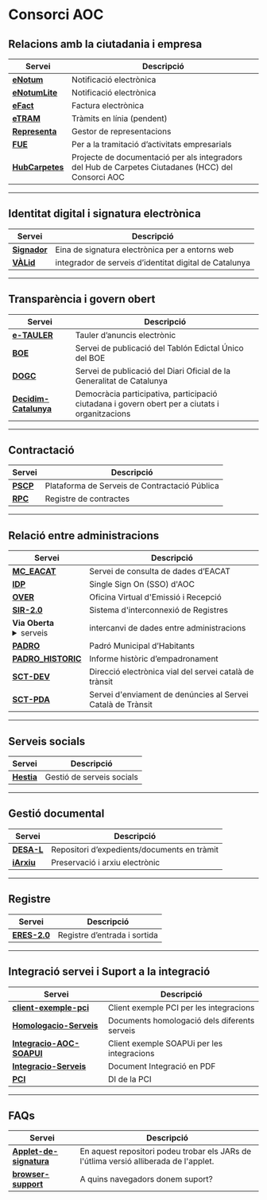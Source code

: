 # Consorci AOC



## Relacions amb la ciutadania i empresa

|Servei|Descripció|
|---|---|
|[**eNotum**][9] | Notificació electrònica |
|[**eNotumLite**][10]|Notificació electrònica|
|[**eFact**][8]	|Factura electrònica |
|[**eTRAM**][34]|Tràmits en línia (pendent)|
|[**Representa**][28] |Gestor de representacions|
|[**FUE**][13]	|Per a la tramitació d’activitats empresarials|
[**HubCarpetes**][16]|Projecte de documentació per als integradors del Hub de Carpetes Ciutadanes (HCC) del Consorci AOC|

[16]:https://github.com/ConsorciAOC/hubcarpetes_documentacio
[10]:https://github.com/ConsorciAOC/eNotumLite
[13]:https://github.com/ConsorciAOC/FUE
[28]:https://github.com/ConsorciAOC/representa_documentacio
[8]:https://consorciaoc.github.io/eFact/
[9]:https://consorciaoc.github.io/eNotum/
[34]:https://github.com/ConsorciAOC/eTRAM/



----------------------------------------------------------------------

## Identitat digital i signatura electrònica

|Servei|Descripció|
|---|---|
|[**Signador**][32] |Eina de signatura electrònica per a entorns web|
|[**VÀLid**][35] |integrador de serveis d’identitat digital de Catalunya|


[32]:https://consorciaoc.github.io/signador/
[35]:https://consorciaoc.github.io/VALid/


----------------------------------------------------------------------

## Transparència i govern obert

|Servei|Descripció|
|---|---|
|[**e-TAULER**][12]	|Tauler d’anuncis electrònic|
|[**BOE**][2] |Servei de publicació del Tablón Edictal Único del BOE|
|[**DOGC**][7]|Servei de publicació del Diari Oficial de la Generalitat de Catalunya|
[**Decidim-Catalunya**][5]|Democràcia participativa, participació ciutadana i govern obert per a ciutats i organitzacions|

[5]:https://github.com/ConsorciAOC/Decidim-Catalunya
[7]:https://github.com/ConsorciAOC/DOGC
[2]:https://github.com/ConsorciAOC/BOE
[12]:https://github.com/ConsorciAOC/e-TAULER


----------------------------------------------------------------------
## Contractació

|Servei|Descripció|
|---|---|
|[**PSCP**][27]|Plataforma de Serveis de Contractació Pública|
|[**RPC**][29]|Registre de contractes|

[29]:https://github.com/ConsorciAOC/RPC
[27]:https://github.com/ConsorciAOC/PSCP


----------------------------------------------------------------------
## Relació entre administracions

|Servei|Descripció|
|---|---|
|[**MC_EACAT**][21]|Servei de consulta de dades d’EACAT|
|[**IDP**][18]|Single Sign On (SSO) d'AOC|
|[**OVER**][22] |Oficina Virtual d'Emissió i Recepció|
|[**SIR-2.0**][33]|Sistema d'interconnexió de Registres|
|**Via Oberta** <Details close><summary>serveis</summary><br><a href="https://github.com/ConsorciAOC/VO-AEAT">VO-AEAT</a><br><a href="https://github.com/ConsorciAOC/VO-ANTECEDENTS_PENALS">VO-ANTECEDENTS_PENALS</a><br><a href="https://github.com/ConsorciAOC/VO-ATC">VO-ATC</a><br><a href="https://github.com/ConsorciAOC/VO-CADASTRE">VO-CADASTRE</a><br><a href="https://github.com/ConsorciAOC/VO-CORPME-REGISTRE_MERCANTIL">VO-CORPME-REGISTRE_MERCANTIL</a><br><a href="https://github.com/ConsorciAOC/VO-CORPME-REGISTRE_PROPIETAT">VO-CORPME-REGISTRE_PROPIETAT</a><br><a href="https://github.com/ConsorciAOC/VO-DCOC">VO-DCOC</a><br><a href="https://github.com/ConsorciAOC/VO-DEPENDENCIA">VO-DEPENDENCIA</a><br><a href="https://github.com/ConsorciAOC/VO-DGP">VO-DGP</a><br><a href="https://github.com/ConsorciAOC/VO_DGP_RESIDENCIA">VO-DGP_RESIDENCIA</a><br><a href="https://github.com/ConsorciAOC/VO-DGT">VO-DGT</a><br><a href="https://github.com/ConsorciAOC/VO-DGT-ATMV">VO-DGT-ATMV</a><br><a href="https://github.com/ConsorciAOC/VO-ESTRANGERIA">VO-ESTRANGERIA</a><br><a href="https://github.com/ConsorciAOC/VO-GRAU_DISCAPACITAT">VO-GRAU_DISCAPACITAT</a><br><a href="https://github.com/ConsorciAOC/VO-GRAU_DISCAPACITAT_CCAA">VO-GRAU_DISCAPACITAT_CCAA</a><br><a href="https://github.com/ConsorciAOC/VO-IGAE">VO-IGAE</a><br><a href="https://github.com/ConsorciAOC/VO-INSS">VO-INSS</a><br><a href="https://github.com/ConsorciAOC/VO-PODERS_NOTARIALS">VO-PODERS_NOTARIALS</a><br><a href="https://github.com/ConsorciAOC/VO-RCA">VO-RCA</a><br><a href="https://github.com/ConsorciAOC/VO-REG_ENTITATS">VO-REG_ENTITATS</a><br><a href="https://github.com/ConsorciAOC/VO-REGISTRE_CIVIL">VO-REGISTRE_CIVIL</a><br><a href="https://github.com/ConsorciAOC/VO-RGC">VO-RGC</a><br><a href="https://github.com/ConsorciAOC/VO-SEPE">VO-SEPE</a><br><a href="https://github.com/ConsorciAOC/VO-SOC">VO-SOC</a><br><a href="https://github.com/ConsorciAOC/VO-TFM">VO-TFM</a><br><a href="https://github.com/ConsorciAOC/VO-TFN">VO-TFN</a><br><a href="https://github.com/ConsorciAOC/VO-TFN_CCAA">VO-TFN_CCAA</a><br><a href="https://github.com/ConsorciAOC/VO-TGSS">VO-TGSS</a><br><a href="https://github.com/ConsorciAOC/VO-TGSS_VIDA_LABORAL">VO-TGSS_VIDA_LABORAL</a><br><a href="https://github.com/ConsorciAOC/VO-TITULACIONS">VO-TITULACIONS</a>|intercanvi de dades entre administracions|
|[**PADRO**][23]|Padró Municipal d’Habitants|
|[**PADRO_HISTORIC**][24] |Informe històric d’empadronament|
|[**SCT-DEV**][30]|Direcció electrònica vial del servei català de trànsit|
|[**SCT-PDA**][31]|Servei d'enviament de denúncies al Servei Català de Trànsit|

[18]:https://github.com/ConsorciAOC/IDP
[24]:https://github.com/ConsorciAOC/PADRO_HISTORIC
[23]:https://github.com/ConsorciAOC/PADRO
[31]:https://github.com/ConsorciAOC/SCT-PDA
[30]:https://github.com/ConsorciAOC/SCT-DEV
[33]:https://github.com/ConsorciAOC/SIR-2.0
[22]:https://github.com/ConsorciAOC/OVER
[21]:https://github.com/ConsorciAOC/MC_EACAT


----------------------------------------------------------------------
## Serveis socials

|Servei|Descripció|
|---|---|
|[**Hestia**][14]|Gestió de serveis socials|

[14]:https://consorciaoc.github.io/Hestia/


----------------------------------------------------------------------
## Gestió documental

|Servei|Descripció|
|---|---|
|[**DESA-L**][6]|Repositori d’expedients/documents en tràmit|	
|[**iArxiu**][17] |Preservació i arxiu electrònic|	

[17]:https://github.com/ConsorciAOC/iarxiu_documentacio
[6]:https://github.com/ConsorciAOC/DESA-L


----------------------------------------------------------------------
## Registre

|Servei|Descripció|
|---|---|
|[**ERES-2.0**][11]|Registre d’entrada i sortida|

[11]:https://github.com/ConsorciAOC/ERES-2.0	

----------------------------------------------------------------------

## Integració servei i Suport a la integració

|Servei|Descripció|
|---|---|
|[**client-exemple-pci**][4]|Client exemple PCI per les integracions|
|[**Homologacio-Serveis**][15]|Documents homologació dels diferents serveis|
|[**Integracio-AOC-SOAPUI**][19] |Client exemple SOAPUi per les integracions|
|[**Integracio-Serveis**][20]|Document Integració en PDF|
|[**PCI**][25]|DI de la PCI|	

[25]:https://github.com/ConsorciAOC/PCI
[19]:https://consorciaoc.github.io/Integracio-AOC-SOAPUI/
[20]:https://github.com/ConsorciAOC/Integracio-Serveis
[15]:https://consorciaoc.github.io/Homologacio-Serveis/
[4]:https://github.com/ConsorciAOC/client-exemple-pci

----------------------------------------------------------------------
## FAQs

|Servei|Descripció|
|---|---|
|[**Applet-de-signatura**][1]|En aquest repositori podeu trobar els JARs de l'útlima versió alliberada de l'applet.|
|[**browser-support**][3]|A quins navegadors donem suport?|

[3]:https://consorciaoc.github.io/browser-support/
[1]:https://github.com/ConsorciAOC/Applet-de-signatura

